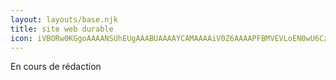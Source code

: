 ```yaml
---
layout: layouts/base.njk
title: site web durable
icon: iVBORw0KGgoAAAANSUhEUgAAABUAAAAYCAMAAAAiV0Z6AAAAPFBMVEVLoEN0wU6CzFKCzFKCzFKCzFKCzFJSo0MSczNDmkCCzFJPoUMTczNdr0gmgziCzFITczMTczMTczMTczPh00jOAAAAFHRSTlPF/+bIsms8Ad///hX+//5/tXw7aMEAx10AAACaSURBVHgBbc4HDoRQCATQ33tbvf9dF9QxaCT9UQaltLHOh/golXKhMs5Xqa0xU1lyoa2fXFyQOsDG38qsLy4TaV+sFislovyhPzLJJrBu6eQOtpW0LjbJkzTuTDLRVNKa3uxJI+VdiRqXSeu6GW+Qxi29eLIi8H7EsYrT42BD+mQtNO5JMjRuC4lSY8V4hsLX0egGijvUSEP9AbylEsOkeCgWAAAAAElFTkSuQmCC
---
```

En cours de rédaction
